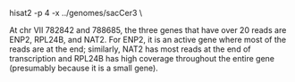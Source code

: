 hisat2 -p 4 -x ../genomes/sacCer3 \

At chr VII 782842 and 788685, the three genes that have over 20 reads are ENP2, RPL24B, and NAT2. For ENP2, it is an active gene where most of the reads are at the end; similarly, NAT2 has most reads at the end of transcription and RPL24B has high coverage throughout the entire gene (presumably because it is a small gene).